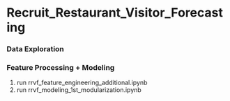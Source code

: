 # Recruit_Restaurant_Visitor_Forecasting

### Data Exploration


### Feature Processing + Modeling

1. run rrvf_feature_engineering_additional.ipynb
2. run rrvf_modeling_1st_modularization.ipynb
